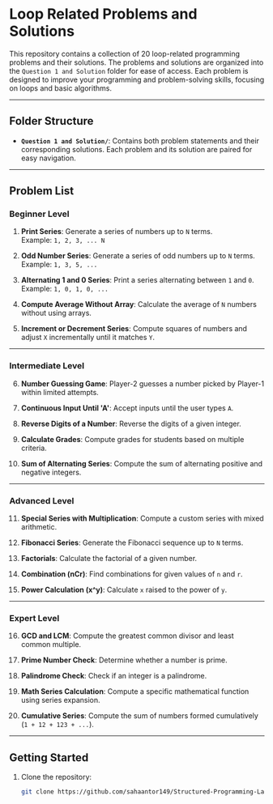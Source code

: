 # Loop Related Problems and Solutions

This repository contains a collection of 20 loop-related programming problems and their solutions. The problems and solutions are organized into the `Question 1 and Solution` folder for ease of access. Each problem is designed to improve your programming and problem-solving skills, focusing on loops and basic algorithms.

---

## Folder Structure

- **`Question 1 and Solution/`**: Contains both problem statements and their corresponding solutions. Each problem and its solution are paired for easy navigation.

---

## Problem List

### Beginner Level
1. **Print Series**: Generate a series of numbers up to `N` terms.  
   Example: `1, 2, 3, ... N`

2. **Odd Number Series**: Generate a series of odd numbers up to `N` terms.  
   Example: `1, 3, 5, ...`

3. **Alternating 1 and 0 Series**: Print a series alternating between `1` and `0`.  
   Example: `1, 0, 1, 0, ...`

4. **Compute Average Without Array**: Calculate the average of `N` numbers without using arrays.

5. **Increment or Decrement Series**: Compute squares of numbers and adjust `X` incrementally until it matches `Y`.

---

### Intermediate Level
6. **Number Guessing Game**: Player-2 guesses a number picked by Player-1 within limited attempts.

7. **Continuous Input Until 'A'**: Accept inputs until the user types `A`.

8. **Reverse Digits of a Number**: Reverse the digits of a given integer.

9. **Calculate Grades**: Compute grades for students based on multiple criteria.

10. **Sum of Alternating Series**: Compute the sum of alternating positive and negative integers.

---

### Advanced Level
11. **Special Series with Multiplication**: Compute a custom series with mixed arithmetic.

12. **Fibonacci Series**: Generate the Fibonacci sequence up to `N` terms.

13. **Factorials**: Calculate the factorial of a given number.

14. **Combination (nCr)**: Find combinations for given values of `n` and `r`.

15. **Power Calculation (x^y)**: Calculate `x` raised to the power of `y`.

---

### Expert Level
16. **GCD and LCM**: Compute the greatest common divisor and least common multiple.

17. **Prime Number Check**: Determine whether a number is prime.

18. **Palindrome Check**: Check if an integer is a palindrome.

19. **Math Series Calculation**: Compute a specific mathematical function using series expansion.

20. **Cumulative Series**: Compute the sum of numbers formed cumulatively (`1 + 12 + 123 + ...`).

---

## Getting Started

1. Clone the repository:
   ```bash
   git clone https://github.com/sahaantor149/Structured-Programming-Language.git
